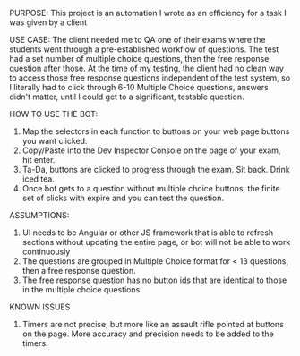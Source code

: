 PURPOSE: This project is an automation I wrote as an efficiency for a task I was given by a client

USE CASE: The client needed me to QA one of their exams where the students went through a pre-established
workflow of questions. The test had a set number of multiple choice questions, then the free response question after those. At
the time of my testing, the client had no clean way to access those free response questions independent of the test system, so I literally
had to click through 6-10 Multiple Choice questions, answers didn't matter, until I could get to a significant, 
testable question. 

HOW TO USE THE BOT: 
1. Map the selectors in each function to buttons on your web page buttons you want clicked. 
2. Copy/Paste into the Dev Inspector Console on the page of your exam, hit enter.
3. Ta-Da, buttons are clicked to progress through the exam. Sit back. Drink iced tea.
4. Once bot gets to a question without multiple choice buttons, the finite set of clicks with expire and you
can test the question.


ASSUMPTIONS:
1. UI needs to be Angular or other JS framework that is able to refresh sections without updating the entire page, or bot will 
not be able to work continuously
2. The questions are grouped in Multiple Choice format for < 13 questions, then a free response question.
3. The free response question has no button ids that are identical to those in the multiple choice questions.

KNOWN ISSUES
1. Timers are not precise, but more like an assault rifle pointed at buttons on the page. More accuracy and precision needs to 
be added to the timers.
